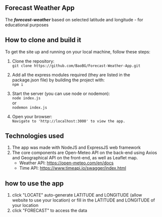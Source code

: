 ## Forecast Weather App
The ***forecast-weather*** based on selected latitude and longitude - for educational purposes

## How to clone and build it
To get the site up and running on your local machine, follow these steps: 
1. Clone the repository:  
    `git clone https://github.com/BaoBG/Forecast-Weather-App.git`

2. Add all the express modules required (they are listed in the package.json file) by building the project with:  
	`npm i`  

3. Start the server (you can use node or nodemon):  
	`node index.js`  
	or  
	`nodemon index.js`
4. Open your browser:  
	`Navigate to 'http://localhost:3000' to view the app.`

## Technologies used
1. The app was made with NodeJS and ExpressJS web framework
2. The core components are Open-Meteo API on the back-end using Axios and Geographical API on the front-end, as well as Leaflet map.
   - Weather API: https://open-meteo.com/en/docs
   - Time API: https://www.timeapi.io/swagger/index.html

## how to use the app 
1. click "LOCATE" auto-generate LATITUDE and LONGITUDE (allow website to use your location) or fill in the LATITUDE and LONGITUDE of your location
2. click "FORECAST" to access the data
